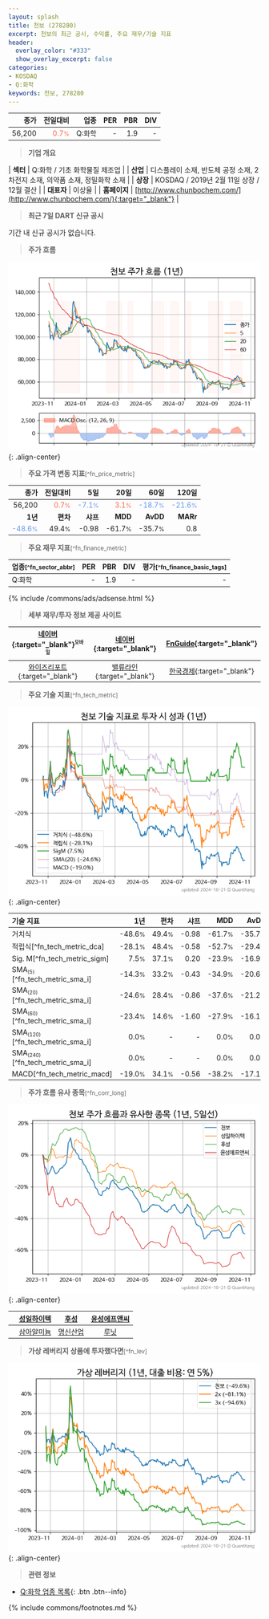 ```yaml
---
layout: splash
title: 천보 (278280)
excerpt: 천보의 최근 공시, 수익률, 주요 재무/기술 지표
header:
  overlay_color: "#333"
  show_overlay_excerpt: false
categories:
- KOSDAQ
- Q:화학
keywords: 천보, 278280
---
```


| **종가** | **전일대비** | **업종** | **PER** | **PBR** | **DIV** |
| -------: | -----------: | -------: | ------: | ------: | ------: |
| 56,200 | <span style="color: tomato">0.7<small>%</small></span> | Q:화학 | - | 1.9 | - |

<!-- more -->


> **기업 개요**<a id="company"></a>

| <span style="white-space:nowrap;">**섹터**</span> | Q:화학 / 기초 화학물질 제조업 |
| <span style="white-space:nowrap;">**산업**</span> | 디스플레이 소재, 반도체 공정 소재, 2차전지 소재, 의약품 소재, 정밀화학 소재 |
| <span style="white-space:nowrap;">**상장**</span> | KOSDAQ / 2019년 2월 11일 상장 / 12월 결산 |
| <span style="white-space:nowrap;">**대표자**</span> | 이상율 |
| <span style="white-space:nowrap;">**홈페이지**</span> | [http://www.chunbochem.com/](http://www.chunbochem.com/){:target="_blank"} |


> **최근 7일 DART 신규 공시**<a id="dart"></a>

기간 내 신규 공시가 없습니다.


> **주가 흐름**<a id="price"></a>

![278280](/stock/images/278280.png){: .align-center}


> **주요 가격 변동 지표**<small>[^fn_price_metric]</small>

| **종가** | **전일대비** | **5일** | **20일** | **60일** | **120일** |
| -------: | -----------: | ------: | -------: | -------: | --------: |
| 56,200 | <span style="color: tomato">0.7<small>%</small></span> | <span style="color: cornflowerblue">-7.1<small>%</small></span> | <span style="color: tomato">3.1<small>%</small></span> | <span style="color: cornflowerblue">-18.7<small>%</small></span> | <span style="color: cornflowerblue">-21.6<small>%</small></span> |
| **1년** | **편차** | **샤프** | **MDD** | **AvDD** | **MARr** |
| <span style="color: cornflowerblue">-48.6<small>%</small></span> | 49.4<small>%</small> | -0.98 | -61.7<small>%</small> | -35.7<small>%</small> | 0.8 |


> **주요 재무 지표**<small>[^fn_finance_metric]</small>

| **업종**<small>[^fn_sector_abbr]</small> | **PER** | **PBR** | **DIV** | **평가**<small>[^fn_finance_basic_tags]</small> |
| :--------------------------------------- | ------: | ------: | ------: | ----------------------------------------------: |
| Q:화학 | - | 1.9 | - | - |



{% include /commons/ads/adsense.html %}

> **세부 재무/투자 정보 제공 사이트**

| [네이버](https://m.stock.naver.com/domestic/stock/278280/finance/summary){:target="_blank"}<sup><small>모바일</small></sup> | [네이버](https://finance.naver.com/item/coinfo.naver?code=278280){:target="_blank"} | [FnGuide](https://comp.fnguide.com/SVO2/ASP/SVD_Invest.asp?gicode=A278280&MenuYn=Y){:target="_blank"} |
| :---: | :---: | :---: |
| [와이즈리포트](https://comp.wisereport.co.kr/company/c1040001.aspx?cmp_cd=278280){:target="_blank"} | [밸류라인](https://www.valueline.co.kr/finance/summary/278280){:target="_blank"} | [한국경제](https://markets.hankyung.com/stock/278280/financial-summary){:target="_blank"} |


> **주요 기술 지표**<small>[^fn_tech_metric]</small>


![278280](/stock/images/278280_tech.png){: .align-center}

| **기술 지표** | **1년** | **편차** | **샤프** | **MDD** | **AvDD** |
| :------------ | ------: | -----------: | -------: | ------: | -------: |
| 거치식 | -48.6<small>%</small> | 49.4<small>%</small> | -0.98 | -61.7<small>%</small> | -35.7<small>%</small> |
| 적립식[^fn_tech_metric_dca] | -28.1<small>%</small> | 48.4<small>%</small> | -0.58 | -52.7<small>%</small> | -29.4<small>%</small> |
| Sig. M[^fn_tech_metric_sigm] | 7.5<small>%</small> | 37.1<small>%</small> | 0.20 | -23.9<small>%</small> | -16.9<small>%</small> |
| SMA<small><sub>(5)</sub></small>[^fn_tech_metric_sma_i] | -14.3<small>%</small> | 33.2<small>%</small> | -0.43 | -34.9<small>%</small> | -20.6<small>%</small> |
| SMA<small><sub>(20)</sub></small>[^fn_tech_metric_sma_i] | -24.6<small>%</small> | 28.4<small>%</small> | -0.86 | -37.6<small>%</small> | -21.2<small>%</small> |
| SMA<small><sub>(60)</sub></small>[^fn_tech_metric_sma_i] | -23.4<small>%</small> | 14.6<small>%</small> | -1.60 | -27.9<small>%</small> | -16.1<small>%</small> |
| SMA<small><sub>(120)</sub></small>[^fn_tech_metric_sma_i] | 0.0<small>%</small> | - | - | 0.0<small>%</small> | 0.0<small>%</small> |
| SMA<small><sub>(240)</sub></small>[^fn_tech_metric_sma_i] | 0.0<small>%</small> | - | - | 0.0<small>%</small> | 0.0<small>%</small> |
| MACD[^fn_tech_metric_macd] | -19.0<small>%</small> | 34.1<small>%</small> | -0.56 | -38.2<small>%</small> | -17.1<small>%</small> |


> **주가 흐름 유사 종목**<a id="corr"></a><small>[^fn_corr_long]</small>

![278280](/stock/images/278280_corr.png){: .align-center}

|       | [성일하이텍](/365340/) | [후성](/093370/) | [윤성에프앤씨](/372170/) |
| :---: | :------------------------------------: | :------------------------------------: | :------------------------------------: |
|       | [삼아알미늄](/006110/) | [명신산업](/009900/) | [루닛](/328130/) |


> **가상 레버리지 상품에 투자했다면**<a id="2x"></a><small>[^fn_lev]</small>

![278280](/stock/images/278280_2x.png){: .align-center}


> **관련 정보**

- [Q:화학 업종 목록](/stats/sector/kosdaq_업종_화학_종목/){: .btn .btn--info}

{% include commons/footnotes.md %}